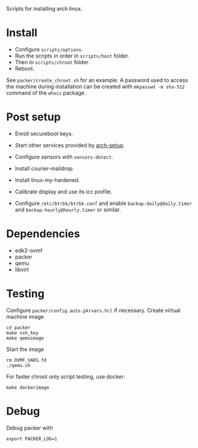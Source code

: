 Scripts for installing arch linux.

# Install

* Configure `scripts/options`.
* Run the scripts in order in `scripts/host` folder.
* Then in `scripts/chroot` folder.
* Reboot.

See `packer/create_chroot.sh` for an example. A password used to access the machine
during installation can be created with `mkpasswd -m sha-512` command of the
`whois` package.

# Post setup

* Enroll secureboot keys.

* Start other services provided by
  [arch-setup](https://github.com/user827/arch-setup).

* Configure sensors with `sensors-detect`.

* Install courier-maildrop.

* Install linux-my-hardened.

* Calibrate display and use its icc profile.

* Configure `/etc/btrbk/btrbk.conf` and enable `backup-daily@daily.timer` and `backup-hourly@hourly.timer` or similar.

# Dependencies

* edk2-ovmf
* packer
* qemu
* libvirt

# Testing

Configure `packer/config.auto.pkrvars.hcl` if necessary.
Create virtual machine image
```
cd packer
make ssh_key
make qemuimage
```

Start the image
```
rm OVMF_VARS.fd
./qemu.sh
```

For faster chroot only script testing, use docker:
```
make dockerimage
```

# Debug

Debug packer with
```
export PACKER_LOG=1
```
